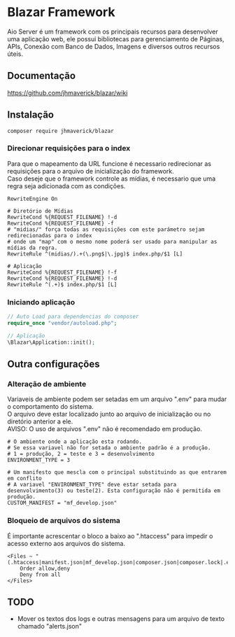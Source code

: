 # Blazar Framework
Aio Server é um framework com os principais recursos para desenvolver uma aplicação web, ele possui bibliotecas para gerenciamento de Páginas, APIs, Conexão com Banco de Dados, Imagens e diversos outros recursos úteis.

## Documentação
https://github.com/jhmaverick/blazar/wiki

## Instalação
`composer require jhmaverick/blazar`

### Direcionar requisições para o index
Para que o mapeamento da URL funcione é necessario redirecionar as requisições para o arquivo de inicialização do framework.  
Caso deseje que o framework controle as mídias, é necessario que uma regra seja adicionada com as condições.
 
```apacheconfig
RewriteEngine On

# Diretório de Mídias
RewriteCond %{REQUEST_FILENAME} !-d
RewriteCond %{REQUEST_FILENAME} -f
# "midias/" força todas as requisições com este parámetro sejam redirecionadas para o index 
# onde um "map" com o mesmo nome poderá ser usado para manipular as mídias da regra. 
RewriteRule ^(midias/).+(\.png$|\.jpg)$ index.php/$1 [L]

# Aplicação
RewriteCond %{REQUEST_FILENAME} !-f
RewriteCond %{REQUEST_FILENAME} !-d
RewriteRule ^(.+)$ index.php/$1 [L]
```

### Iniciando aplicação
```php
// Auto Load para dependencias do composer
require_once "vendor/autoload.php";

// Aplicação
\Blazar\Application::init();
```

## Outra configurações
### Alteração de ambiente
Variaveis de ambiente podem ser setadas em um arquivo ".env" para mudar o comportamento do sistema.  
O arquivo deve estar localizado junto ao arquivo de inicialização ou no diretório anterior a ele.  
AVISO: O uso de arquivos ".env" não é recomendado em produção.

```dotenv
# O ambiente onde a aplicação esta rodando.
# Se essa variavel não for setada o ambiente padrão é a produção.
# 1 = produção, 2 = teste e 3 = desenvolvimento
ENVIRONMENT_TYPE = 3

# Um manifesto que mescla com o principal substituindo as que entrarem em conflito
# A variavel "ENVIRONMENT_TYPE" deve estar setada para desenvolvimento(3) ou teste(2). Esta configuração não é permitida em produção.
CUSTOM_MANIFEST = "mf_develop.json"
```

### Bloqueio de arquivos do sistema
É importante acrescentar o bloco a baixo ao ".htaccess" para impedir o acesso externo aos arquivos do sistema.

```apacheconfig
<Files ~ "(.htaccess|manifest.json|mf_develop.json|composer.json|composer.lock|.env|.log.html)">
    Order allow,deny
    Deny from all
</Files>
```

## TODO
* Mover os textos dos logs e outras mensagens para um arquivo de texto chamado "alerts.json"